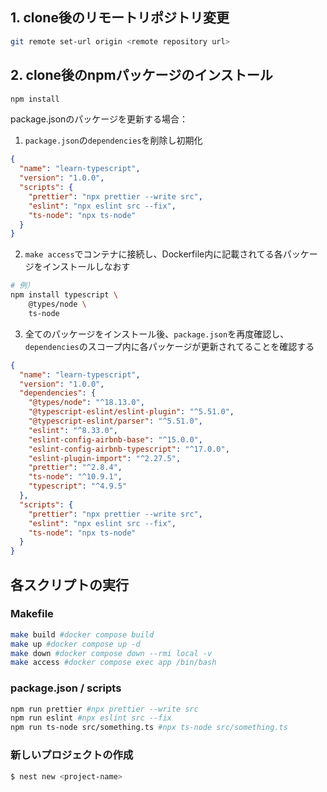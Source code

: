 ## 1. clone後のリモートリポジトリ変更
```bash
git remote set-url origin <remote repository url>
```

## 2. clone後のnpmパッケージのインストール
```bash
npm install
```

package.jsonのパッケージを更新する場合：
1. `package.json`の`dependencies`を削除し初期化
```json
{
  "name": "learn-typescript",
  "version": "1.0.0",
  "scripts": {
    "prettier": "npx prettier --write src",
    "eslint": "npx eslint src --fix",
    "ts-node": "npx ts-node"
  }
}
```

2. `make access`でコンテナに接続し、Dockerfile内に記載されてる各パッケージをインストールしなおす
```bash
# 例）
npm install typescript \
    @types/node \
    ts-node
```

3. 全てのパッケージをインストール後、`package.json`を再度確認し、`dependencies`のスコープ内に各パッケージが更新されてることを確認する
```json
{
  "name": "learn-typescript",
  "version": "1.0.0",
  "dependencies": {
    "@types/node": "^18.13.0",
    "@typescript-eslint/eslint-plugin": "^5.51.0",
    "@typescript-eslint/parser": "^5.51.0",
    "eslint": "^8.33.0",
    "eslint-config-airbnb-base": "^15.0.0",
    "eslint-config-airbnb-typescript": "^17.0.0",
    "eslint-plugin-import": "^2.27.5",
    "prettier": "^2.8.4",
    "ts-node": "^10.9.1",
    "typescript": "^4.9.5"
  },
  "scripts": {
    "prettier": "npx prettier --write src",
    "eslint": "npx eslint src --fix",
    "ts-node": "npx ts-node"
  }
}
```

## 各スクリプトの実行
### Makefile
```bash
make build #docker compose build
make up #docker compose up -d
make down #docker compose down --rmi local -v
make access #docker compose exec app /bin/bash
```

### package.json / scripts
```bash
npm run prettier #npx prettier --write src
npm run eslint #npx eslint src --fix
npm run ts-node src/something.ts #npx ts-node src/something.ts
```


### 新しいプロジェクトの作成
```bash
$ nest new <project-name>
```
